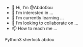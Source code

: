 - 👋 Hi, I’m @Abdo0ou
- 👀 I’m interested in ...
- 🌱 I’m currently learning ...
- 💞️ I’m looking to collaborate on ...
- 📫 How to reach me ...

<!---
Abdo0ou/Abdo0ou is a ✨ special ✨ repository because its `README.md` (this file) appears on your GitHub profile.
You can click the Preview link to take a look at your changes.
--->
Python3 sherlock abdou

